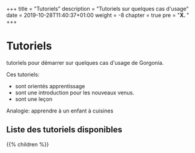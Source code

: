 +++
title = "Tutoriels"
description = "Tutoriels sur quelques cas d'usage"
date = 2019-10-28T11:40:37+01:00
weight = -8
chapter = true
pre = "<b>X. </b>"
+++

# Tutoriels

tutoriels pour démarrer sur quelques cas d'usage de Gorgonia.

Ces tutoriels:

* sont orientés apprentissage
* sont une introduction pour les nouveaux venus.
* sont une leçon

Analogie: apprendre à un enfant à cuisines

## Liste des tutoriels disponibles

{{% children %}}
